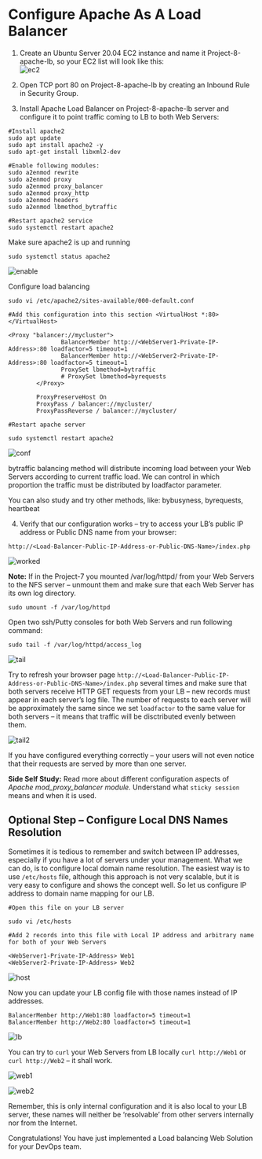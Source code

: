 # Configure Apache As A Load Balancer
1. Create an Ubuntu Server 20.04 EC2 instance and name it Project-8-apache-lb, so your EC2 list will look like this:  
![ec2](./images/01-ec2.PNG)  

2. Open TCP port 80 on Project-8-apache-lb by creating an Inbound Rule in Security Group.

3. Install Apache Load Balancer on Project-8-apache-lb server and configure it to point traffic coming to LB to both Web Servers:
```
#Install apache2
sudo apt update
sudo apt install apache2 -y
sudo apt-get install libxml2-dev

#Enable following modules:
sudo a2enmod rewrite
sudo a2enmod proxy
sudo a2enmod proxy_balancer
sudo a2enmod proxy_http
sudo a2enmod headers
sudo a2enmod lbmethod_bytraffic

#Restart apache2 service
sudo systemctl restart apache2
```
Make sure apache2 is up and running
```
sudo systemctl status apache2
```   
![enable](./images/02-enable.PNG)   

Configure load balancing
```
sudo vi /etc/apache2/sites-available/000-default.conf

#Add this configuration into this section <VirtualHost *:80>  </VirtualHost>

<Proxy "balancer://mycluster">
               BalancerMember http://<WebServer1-Private-IP-Address>:80 loadfactor=5 timeout=1
               BalancerMember http://<WebServer2-Private-IP-Address>:80 loadfactor=5 timeout=1
               ProxySet lbmethod=bytraffic
               # ProxySet lbmethod=byrequests
        </Proxy>

        ProxyPreserveHost On
        ProxyPass / balancer://mycluster/
        ProxyPassReverse / balancer://mycluster/

#Restart apache server

sudo systemctl restart apache2
```
![conf](./images/03-conf.PNG)  

bytraffic balancing method will distribute incoming load between your Web Servers according to current traffic load. We can control in which proportion the traffic must be distributed by loadfactor parameter.

You can also study and try other methods, like: bybusyness, byrequests, heartbeat

4. Verify that our configuration works – try to access your LB’s public IP address or Public DNS name from your browser:
```
http://<Load-Balancer-Public-IP-Address-or-Public-DNS-Name>/index.php
```
![worked](./images/04-con-work.PNG)   

**Note:** If in the Project-7 you mounted /var/log/httpd/ from your Web Servers to the NFS server – unmount them and make sure that each Web Server has its own log directory.
```
sudo umount -f /var/log/httpd
```

Open two ssh/Putty consoles for both Web Servers and run following command:
```
sudo tail -f /var/log/httpd/access_log
```
![tail](./images/05-tail.PNG)


Try to refresh your browser page `http://<Load-Balancer-Public-IP-Address-or-Public-DNS-Name>/index.php` several times and make sure that both servers receive HTTP GET requests from your LB – new records must appear in each server’s log file. The number of requests to each server will be approximately the same since we set `loadfactor` to the same value for both servers – it means that traffic will be disctributed evenly between them.

![tail2](./images/05-tail2.PNG)

If you have configured everything correctly – your users will not even notice that their requests are served by more than one server.

**Side Self Study:**
Read more about different configuration aspects of *Apache mod_proxy_balancer module.* Understand what `sticky session` means and when it is used.

## Optional Step – Configure Local DNS Names Resolution
Sometimes it is tedious to remember and switch between IP addresses, especially if you have a lot of servers under your management.
What we can do, is to configure local domain name resolution. The easiest way is to use `/etc/hosts` file, although this approach is not very scalable, but it is very easy to configure and shows the concept well. So let us configure IP address to domain name mapping for our LB.
```
#Open this file on your LB server

sudo vi /etc/hosts

#Add 2 records into this file with Local IP address and arbitrary name for both of your Web Servers

<WebServer1-Private-IP-Address> Web1
<WebServer2-Private-IP-Address> Web2
```
![host](./images/06-hostfile.PNG)   

Now you can update your LB config file with those names instead of IP addresses.
```
BalancerMember http://Web1:80 loadfactor=5 timeout=1
BalancerMember http://Web2:80 loadfactor=5 timeout=1
```
![lb](./images/07-lbconfig.PNG)   

You can try to `curl` your Web Servers from LB locally `curl http://Web1` or `curl http://Web2` – it shall work.

![web1](./images/08-curlweb1.PNG)

![web2](./images/09-curlweb2.PNG)   

Remember, this is only internal configuration and it is also local to your LB server, these names will neither be ‘resolvable’ from other servers internally nor from the Internet.





Congratulations!
You have just implemented a Load balancing Web Solution for your DevOps team.


